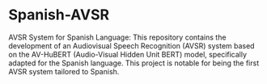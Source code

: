 # Spanish-AVSR
AVSR System for Spanish Language: This repository contains the development of an Audiovisual Speech Recognition (AVSR) system based on the AV-HuBERT (Audio-Visual Hidden Unit BERT) model, specifically adapted for the Spanish language. This project is notable for being the first AVSR system tailored to Spanish.
